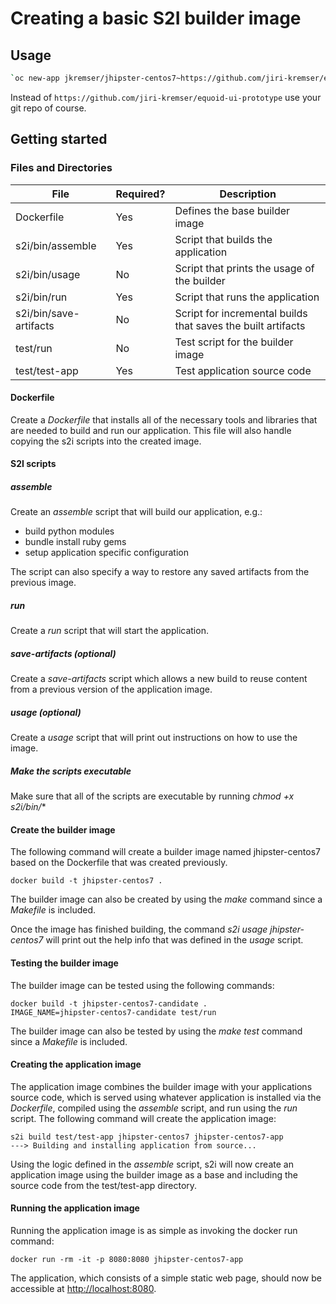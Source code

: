 
# Creating a basic S2I builder image  

## Usage
```bash
`oc new-app jkremser/jhipster-centos7~https://github.com/jiri-kremser/equoid-ui-prototype`
```
Instead of `https://github.com/jiri-kremser/equoid-ui-prototype` use your git repo of course.

## Getting started  

### Files and Directories  
| File                   | Required? | Description                                                  |
|------------------------|-----------|--------------------------------------------------------------|
| Dockerfile             | Yes       | Defines the base builder image                               |
| s2i/bin/assemble       | Yes       | Script that builds the application                           |
| s2i/bin/usage          | No        | Script that prints the usage of the builder                  |
| s2i/bin/run            | Yes       | Script that runs the application                             |
| s2i/bin/save-artifacts | No        | Script for incremental builds that saves the built artifacts |
| test/run               | No        | Test script for the builder image                            |
| test/test-app          | Yes       | Test application source code                                 |

#### Dockerfile
Create a *Dockerfile* that installs all of the necessary tools and libraries that are needed to build and run our application.  This file will also handle copying the s2i scripts into the created image.

#### S2I scripts

##### assemble
Create an *assemble* script that will build our application, e.g.:
- build python modules
- bundle install ruby gems
- setup application specific configuration

The script can also specify a way to restore any saved artifacts from the previous image.   

##### run
Create a *run* script that will start the application. 

##### save-artifacts (optional)
Create a *save-artifacts* script which allows a new build to reuse content from a previous version of the application image.

##### usage (optional) 
Create a *usage* script that will print out instructions on how to use the image.

##### Make the scripts executable 
Make sure that all of the scripts are executable by running *chmod +x s2i/bin/**

#### Create the builder image
The following command will create a builder image named jhipster-centos7 based on the Dockerfile that was created previously.
```
docker build -t jhipster-centos7 .
```
The builder image can also be created by using the *make* command since a *Makefile* is included.

Once the image has finished building, the command *s2i usage jhipster-centos7* will print out the help info that was defined in the *usage* script.

#### Testing the builder image
The builder image can be tested using the following commands:
```
docker build -t jhipster-centos7-candidate .
IMAGE_NAME=jhipster-centos7-candidate test/run
```
The builder image can also be tested by using the *make test* command since a *Makefile* is included.

#### Creating the application image
The application image combines the builder image with your applications source code, which is served using whatever application is installed via the *Dockerfile*, compiled using the *assemble* script, and run using the *run* script.
The following command will create the application image:
```
s2i build test/test-app jhipster-centos7 jhipster-centos7-app
---> Building and installing application from source...
```
Using the logic defined in the *assemble* script, s2i will now create an application image using the builder image as a base and including the source code from the test/test-app directory. 

#### Running the application image
Running the application image is as simple as invoking the docker run command:
```
docker run -rm -it -p 8080:8080 jhipster-centos7-app
```
The application, which consists of a simple static web page, should now be accessible at  [http://localhost:8080](http://localhost:8080).
